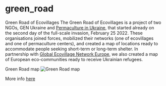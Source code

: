 # green_road
Green Road of Ecovillages
The Green Road of Ecovillages is a project of two NGOs, GEN Ukraine and [Permaculture in Ukraine](https://permaculture.in.ua/index.php/en/), that started already on the second day of the full-scale invasion, February 25 2022. These organisations joined forces, mobilized their networks (one of ecovillages and one of permaculture centers), and created a map of locations ready to accommodate people seeking short-term or long-term shelter. In partnership with [Global Ecovillage Network Europe](https://genukraine.com.ua/index.php/en/), we also created a map of European eco-communities ready to receive Ukrainian refugees.

Green Road map 
![Green Road map](https://genukraine.com.ua/images/GreenRoad/275051097_1133421597408220_7737392819890791864_n.png)

More info [here](https://genukraine.com.ua/index.php/en/gen-ukraine/our-projects/green-road-of-ecovillages)
